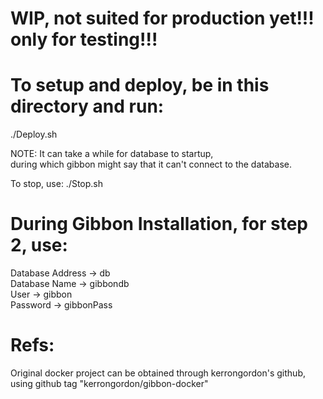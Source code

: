 # WIP, not suited for production yet!!! only for testing!!!

# To setup and deploy, be in this directory and run:
./Deploy.sh

NOTE: It can take a while for database to startup, <br>
during which gibbon might say that it can't connect to the database.

To stop, use: ./Stop.sh

# During Gibbon Installation, for step 2, use:
Database Address -> db <br>
Database Name -> gibbondb <br>
User -> gibbon <br>
Password -> gibbonPass <br>

# Refs:
Original docker project can be obtained through kerrongordon's github, using github tag "kerrongordon/gibbon-docker"
